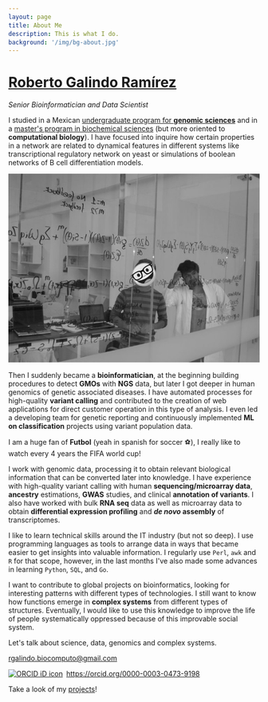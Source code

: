 ```yaml
---
layout: page
title: About Me
description: This is what I do.
background: '/img/bg-about.jpg'
---
```


# [Roberto Galindo Ramírez](https://rgalindor.github.io/)

_Senior Bioinformatician and Data Scientist_ 

I studied in a Mexican [undergraduate program for **genomic sciences**](https://www.lcg.unam.mx) and in a [master's program in biochemical sciences](http://www.mdcbq.posgrado.unam.mx) (but more oriented to **computational biology**). I have focused into inquire how certain properties in a network are related to dynamical features in different systems like transcriptional regulatory network on yeast or simulations of boolean networks of B cell differentiation models.

![Workshop on sinthetic biology](./images/FB_bs2010_ed.png)

Then I suddenly became a **bioinformatician**, at the beginning building procedures to detect **GMOs** with **NGS** data, but later I got deeper in human genomics of genetic associated diseases. I have automated processes for high-quality **variant calling** and contributed to the creation of web applications for direct customer operation in this type of analysis. I even led a developing team for genetic reporting and continuously implemented **ML on classification** projects using variant population data. 

I am a huge fan of **Futbol** (yeah in spanish for soccer ⚽), I really like to watch every 4 years the FIFA world cup!

I work with genomic data, processing it to obtain relevant biological information that can be converted later into knowledge. I have experience with high-quality variant calling with human **sequencing/microarray data**, **ancestry** estimations, **GWAS** studies, and clinical **annotation of variants**. I also have worked with bulk **RNA seq** data as well as microarray data to obtain **differential expression profiling** and **_de novo_ assembly** of transcriptomes.  

I like to learn technical skills around the IT industry (but not so deep). I use programming languages as tools to arrange data in ways that became easier to get insights into valuable information. I regularly use `Perl`, `awk` and `R` for that scope, however, in the last months I've also made some advances in learning `Python`, `SQL`, and `Go`.

I want to contribute to global projects on bioinformatics, looking for interesting patterns with different types of technologies. I still want to know how functions emerge in **complex systems** from different types of structures. Eventually, I would like to use this knowledge to improve the life of people systematically oppressed because of this improvable social system.

Let's talk about science, data, genomics and complex systems.

[rgalindo.biocomputo@gmail.com](mailto:rgalindo.biocomputo@gmail.com)

<div itemscope itemtype="https://schema.org/Person"><a itemprop="sameAs" content="https://orcid.org/0000-0003-0473-9198" href="https://orcid.org/0000-0003-0473-9198" target="orcid.widget" rel="me noopener noreferrer" style="vertical-align:top;"><img src="https://orcid.org/sites/default/files/images/orcid_16x16.png" style="width:1em;margin-right:.5em;" alt="ORCID iD icon">https://orcid.org/0000-0003-0473-9198</a></div>

Take a look of my [projects](./hub)!
